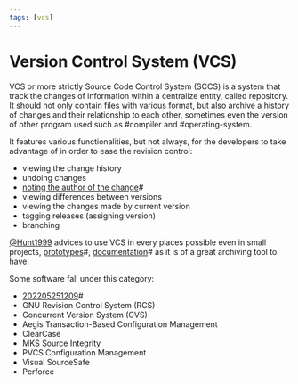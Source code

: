 ```yaml
---
tags: [vcs]
---
```


# Version Control System (VCS)

VCS or more strictly Source Code Control System (SCCS) is a system that track
the changes of information within a centralize entity, called repository. It
should not only contain files with various format, but also archive a history of
changes and their relationship to each other, sometimes even the version of
other program used such as #compiler and #operating-system.

It features various functionalities, but not always, for the developers to take
advantage of in order to ease the revision control:
- viewing the change history
- undoing changes
- [noting the author of the change](202205271153.md)#
- viewing differences between versions
- viewing the changes made by current version
- tagging releases (assigning version)
- branching

[@Hunt1999](lit/@Hunt1999.md) advices to use VCS in every places possible even
in small projects, [prototypes](202207120959.md)#,
[documentation](202202241058.md)# as it is of a great archiving tool to have.

Some software fall under this category:
- [202205251209](202205251209.md)#
- GNU Revision Control System (RCS)
- Concurrent Version System (CVS)
- Aegis Transaction-Based Configuration Management
- ClearCase
- MKS Source Integrity
- PVCS Configuration Management
- Visual SourceSafe
- Perforce

